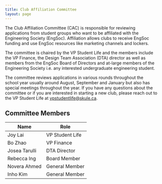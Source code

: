 ```yaml
---
title: Club Affiliation Committee
layout: page
---
```


The Club Affiliation Committee (CAC) is responsible for reviewing applications from student groups who want to be affiliated with the Engineering Society (EngSoc). Affiliation allows clubs to receive EngSoc funding and use EngSoc resources like marketing channels and lockers.

The committee is chaired by the VP Student Life and the members include the VP Finance, the Design Team Association (DTA) director as well as members from the EngSoc Board of Directors and at-large members of the Engineering Society i.e. any interested undergraduate engineering student.

The committee reviews applications in various rounds throughout the school year usually around August, September and January but also has special meetings throughout the year. If you have any questions about the committee or if you are interested in starting a new club, please reach out to the VP Student Life at [vpstudentlife@skule.ca](mailto:vpstudentlife@skule.ca).

## Committee Members

| Name          | Role            |
| ------------- | --------------- |
| Joy Lai       | VP Student Life |
| Bo Zhao       | VP Finance      |
| Josea Tarulli | DTA Director    |
| Rebecca Ing   | Board Member    |
| Novera Ahmed  | General Member  |
| Inho Kim      | General Member  |